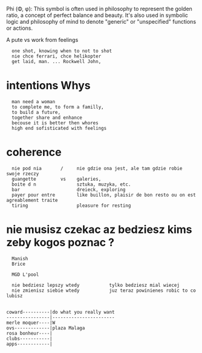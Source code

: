Phi (Φ, φ): This symbol is often used in philosophy to represent the golden ratio, a concept of perfect balance and beauty. It's also used in symbolic logic and philosophy of mind to denote "generic" or "unspecified" functions or actions.

A
      pute vs work from feelings 
      
      one shot, knowing when to not to shot      
      nie chce ferrari, chce helikopter
      get laid, man. ... Rockwell John, 
# intentions Whys

      man need a woman 
      to complete me, to form a familly, 
      to build a future, 
      together share and enhance
      becouse it is better then whores
      high end sofisticated with feelings

# coherence
      nie pod nia       /     nie gdzie ona jest, ale tam gdzie robie swoje rzeczy
      guangette         vs    galeries, 
      boite d n               sztuka, muzyka, etc. 
      bar                     dreieck, exploring 
      payer pour entre        like buillon, plaisir de bon resto ou on est agreablement traite
      tiring                  pleasure for resting


# nie musisz czekac az bedziesz kims zeby kogos poznac ? 
      Manish
      Brice

      MGD L'pool

      nie bedziesz lepszy wtedy           tylko bedziesz mial wiecej 
      nie zmienisz siebie wtedy           juz teraz powinienes robic to co lubisz


## 
    coward----------|do what you really want
    ----------------|-----------------------
    merle moquer----|W
    ovs-------------|plaza Malaga
    rosa bonheur----|
    clubs-----------|
    apps------------|